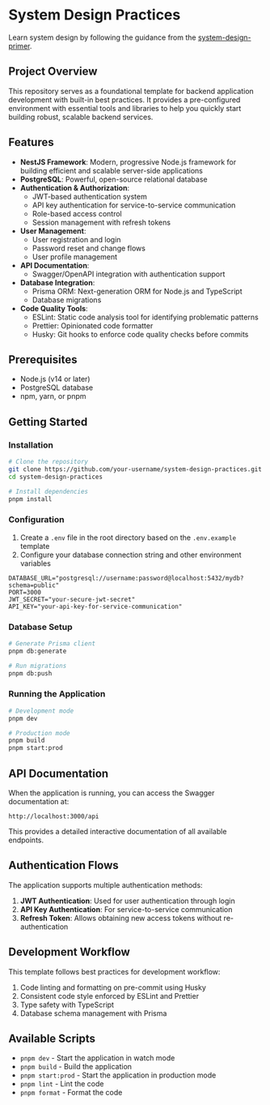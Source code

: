 # System Design Practices

Learn system design by following the guidance from the [system-design-primer](https://github.com/donnemartin/system-design-primer).

## Project Overview

This repository serves as a foundational template for backend application development with built-in best practices. It provides a pre-configured environment with essential tools and libraries to help you quickly start building robust, scalable backend services.

## Features

- **NestJS Framework**: Modern, progressive Node.js framework for building efficient and scalable server-side applications
- **PostgreSQL**: Powerful, open-source relational database
- **Authentication & Authorization**:
  - JWT-based authentication system
  - API key authentication for service-to-service communication
  - Role-based access control
  - Session management with refresh tokens
- **User Management**:
  - User registration and login
  - Password reset and change flows
  - User profile management
- **API Documentation**:
  - Swagger/OpenAPI integration with authentication support
- **Database Integration**:
  - Prisma ORM: Next-generation ORM for Node.js and TypeScript
  - Database migrations
- **Code Quality Tools**:
  - ESLint: Static code analysis tool for identifying problematic patterns
  - Prettier: Opinionated code formatter
  - Husky: Git hooks to enforce code quality checks before commits

## Prerequisites

- Node.js (v14 or later)
- PostgreSQL database
- npm, yarn, or pnpm

## Getting Started

### Installation

```bash
# Clone the repository
git clone https://github.com/your-username/system-design-practices.git
cd system-design-practices

# Install dependencies
pnpm install
```

### Configuration

1. Create a `.env` file in the root directory based on the `.env.example` template
2. Configure your database connection string and other environment variables

```
DATABASE_URL="postgresql://username:password@localhost:5432/mydb?schema=public"
PORT=3000
JWT_SECRET="your-secure-jwt-secret"
API_KEY="your-api-key-for-service-communication"
```

### Database Setup

```bash
# Generate Prisma client
pnpm db:generate

# Run migrations
pnpm db:push
```

### Running the Application

```bash
# Development mode
pnpm dev

# Production mode
pnpm build
pnpm start:prod
```

## API Documentation

When the application is running, you can access the Swagger documentation at:

```
http://localhost:3000/api
```

This provides a detailed interactive documentation of all available endpoints.

## Authentication Flows

The application supports multiple authentication methods:

1. **JWT Authentication**: Used for user authentication through login
2. **API Key Authentication**: For service-to-service communication
3. **Refresh Token**: Allows obtaining new access tokens without re-authentication

## Development Workflow

This template follows best practices for development workflow:

1. Code linting and formatting on pre-commit using Husky
2. Consistent code style enforced by ESLint and Prettier
3. Type safety with TypeScript
4. Database schema management with Prisma

## Available Scripts

- `pnpm dev` - Start the application in watch mode
- `pnpm build` - Build the application
- `pnpm start:prod` - Start the application in production mode
- `pnpm lint` - Lint the code
- `pnpm format` - Format the code
